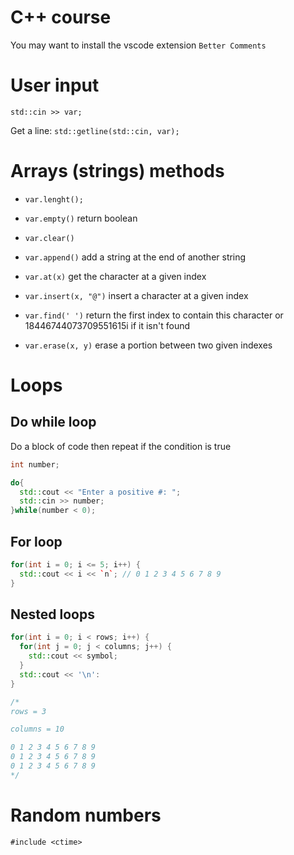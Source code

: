 # C++ course

You may want to install the vscode extension `Better Comments`

# User input

`std::cin >> var;`

Get a line: `std::getline(std::cin, var);`

# Arrays (strings) methods

* `var.lenght();`

* `var.empty()` return boolean

* `var.clear()`

* `var.append()` add a string at the end of another string

* `var.at(x)` get the character at a given index

* `var.insert(x, "@")` insert a character at a given index

* `var.find(' ')` return the first index to contain this character or 18446744073709551615i if it isn't found

* `var.erase(x, y)` erase a portion between two given indexes

# Loops

## Do while loop

Do a block of code then repeat if the condition is true

```c++
int number;

do{
  std::cout << "Enter a positive #: ";
  std::cin >> number;
}while(number < 0);
```

## For loop

```c++
for(int i = 0; i <= 5; i++) {
  std::cout << i << `n`; // 0 1 2 3 4 5 6 7 8 9
} 
```

## Nested loops

```c++
for(int i = 0; i < rows; i++) {
  for(int j = 0; j < columns; j++) {
    std::cout << symbol;
  }
  std::cout << '\n':
}

/*
rows = 3

columns = 10

0 1 2 3 4 5 6 7 8 9
0 1 2 3 4 5 6 7 8 9
0 1 2 3 4 5 6 7 8 9
*/
```

# Random numbers

`#include <ctime>`